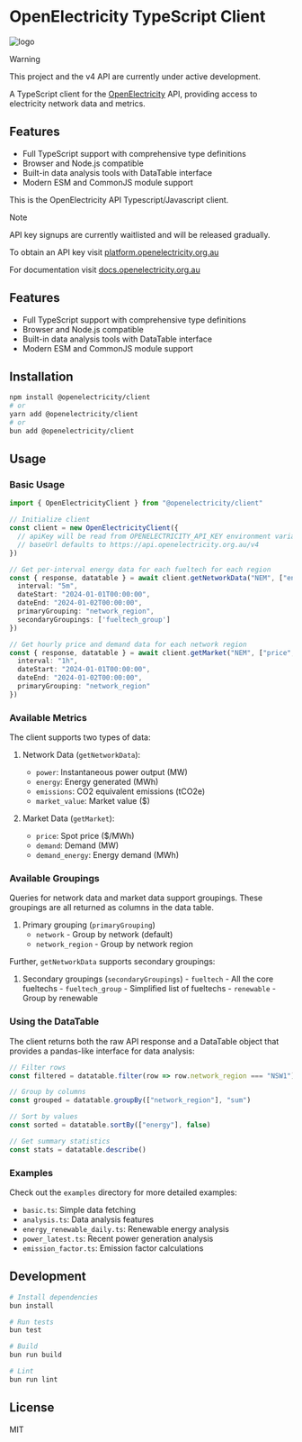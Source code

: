 # OpenElectricity TypeScript Client

![logo](https://platform.openelectricity.org.au/oe_logo_full.png)

> [!WARNING]
> This project and the v4 API are currently under active development.

A TypeScript client for the [OpenElectricity](https://openelectricity.org.au) API, providing access to electricity network data and metrics.

## Features

- Full TypeScript support with comprehensive type definitions
- Browser and Node.js compatible
- Built-in data analysis tools with DataTable interface
- Modern ESM and CommonJS module support

This is the OpenElectricity API Typescript/Javascript client.

> [!NOTE]
> API key signups are currently waitlisted and will be released gradually.

To obtain an API key visit [platform.openelectricity.org.au](https://platfrom.openelectricity.org.au)

For documentation visit [docs.openelectricity.org.au](https://docs.openelectricity.org.au/introduction)

## Features

- Full TypeScript support with comprehensive type definitions
- Browser and Node.js compatible
- Built-in data analysis tools with DataTable interface
- Modern ESM and CommonJS module support

## Installation

```bash
npm install @openelectricity/client
# or
yarn add @openelectricity/client
# or
bun add @openelectricity/client
```

## Usage

### Basic Usage

```typescript
import { OpenElectricityClient } from "@openelectricity/client"

// Initialize client
const client = new OpenElectricityClient({
  // apiKey will be read from OPENELECTRICITY_API_KEY environment variable
  // baseUrl defaults to https://api.openelectricity.org.au/v4
})

// Get per-interval energy data for each fueltech for each region
const { response, datatable } = await client.getNetworkData("NEM", ["energy"], {
  interval: "5m",
  dateStart: "2024-01-01T00:00:00",
  dateEnd: "2024-01-02T00:00:00",
  primaryGrouping: "network_region",
  secondaryGroupings: ['fueltech_group']
})

// Get hourly price and demand data for each network region
const { response, datatable } = await client.getMarket("NEM", ["price", "demand"], {
  interval: "1h",
  dateStart: "2024-01-01T00:00:00",
  dateEnd: "2024-01-02T00:00:00",
  primaryGrouping: "network_region"
})
```

### Available Metrics

The client supports two types of data:

1. Network Data (`getNetworkData`):
   - `power`: Instantaneous power output (MW)
   - `energy`: Energy generated (MWh)
   - `emissions`: CO2 equivalent emissions (tCO2e)
   - `market_value`: Market value ($)

2. Market Data (`getMarket`):
   - `price`: Spot price ($/MWh)
   - `demand`: Demand (MW)
   - `demand_energy`: Energy demand (MWh)

### Available Groupings

Queries for network data and market data support groupings. These groupings are all returned as columns in the data table.

 1. Primary grouping (`primaryGrouping`)
    - `network` - Group by network (default)
    - `network_region` - Group by network region

Further, `getNetworkData` supports secondary groupings:

  1. Secondary groupings (`secondaryGroupings`)
    - `fueltech` - All the core fueltechs
    - `fueltech_group` - Simplified list of fueltechs
    - `renewable` - Group by renewable

### Using the DataTable

The client returns both the raw API response and a DataTable object that provides a pandas-like interface for data analysis:

```typescript
// Filter rows
const filtered = datatable.filter(row => row.network_region === "NSW1")

// Group by columns
const grouped = datatable.groupBy(["network_region"], "sum")

// Sort by values
const sorted = datatable.sortBy(["energy"], false)

// Get summary statistics
const stats = datatable.describe()
```

### Examples

Check out the `examples` directory for more detailed examples:

- `basic.ts`: Simple data fetching
- `analysis.ts`: Data analysis features
- `energy_renewable_daily.ts`: Renewable energy analysis
- `power_latest.ts`: Recent power generation analysis
- `emission_factor.ts`: Emission factor calculations

## Development

```bash
# Install dependencies
bun install

# Run tests
bun test

# Build
bun run build

# Lint
bun run lint
```

## License

MIT
